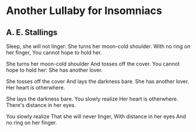 # Another Lullaby for Insomniacs
## A. E. Stallings
Sleep, she will not linger:
She turns her moon-cold shoulder.
With no ring on her finger,
You cannot hope to hold her.

She turns her moon-cold shoulder
And tosses off the cover.
You cannot hope to hold her:
She has another lover.

She tosses off the cover
And lays the darkness bare.
She has another lover.
Her heart is otherwhere.

She lays the darkness bare.
You slowly realize
Her heart is otherwhere.
There's distance in her eyes.

You slowly realize
That she will never linger,
With distance in her eyes
And no ring on her finger.